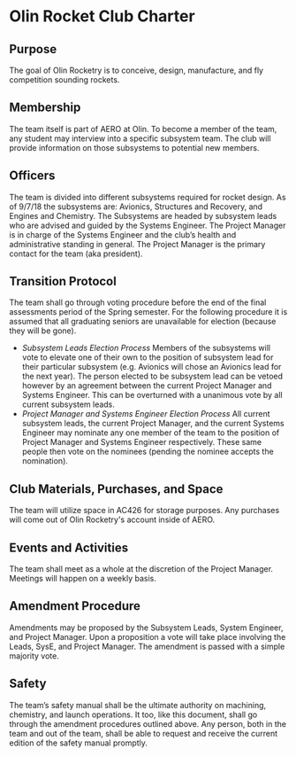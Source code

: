 # Olin Rocket Club Charter

## Purpose
The goal of Olin Rocketry is to conceive, design, manufacture, and fly competition sounding rockets.

## Membership
The team itself is part of AERO at Olin. To become a member of the team, any student may interview into a specific subsystem team. The
club will provide information on those subsystems to potential new members.

## Officers
The team is divided into different subsystems required for rocket design. As of 9/7/18 the
subsystems are: Avionics, Structures and Recovery, and Engines and Chemistry. The
Subsystems are headed by subsystem leads who are advised and guided by the
Systems Engineer. The Project Manager is in charge of the Systems Engineer and the
club’s health and administrative standing in general. The Project Manager is the primary
contact for the team (aka president).

## Transition Protocol
The team shall go through voting procedure before the end of the final assessments
period of the Spring semester. For the following procedure it is assumed that all
graduating seniors are unavailable for election (because they will be gone).
* *Subsystem Leads Election Process*
Members of the subsystems will vote to elevate one of their own to the position of
subsystem lead for their particular subsystem (e.g. Avionics will chose an Avionics lead
for the next year). The person elected to be subsystem lead can be vetoed however by
an agreement between the current Project Manager and Systems Engineer. This can be
overturned with a unanimous vote by all current subsystem leads. 
* *Project Manager and Systems Engineer Election Process*
All current subsystem leads, the current Project Manager, and the current Systems
Engineer may nominate any one member of the team to the position of Project Manager
and Systems Engineer respectively. These same people then vote on the nominees
(pending the nominee accepts the nomination).

## Club Materials, Purchases, and Space
The team will utilize space in AC426 for storage purposes. Any purchases will come out of Olin Rocketry's account inside of AERO.


## Events and Activities
The team shall meet as a whole at the discretion of the Project Manager. Meetings will happen on a weekly basis.

## Amendment Procedure
Amendments may be proposed by the Subsystem Leads, System Engineer, and Project
Manager. Upon a proposition a vote will take place involving the Leads, SysE, and Project Manager. The amendment is passed with a simple majority vote.

## Safety
The team’s safety manual shall be the ultimate authority on machining, chemistry, and
launch operations. It too, like this document, shall go through the amendment
procedures outlined above. Any person, both in the team and out of the team, shall be
able to request and receive the current edition of the safety manual promptly.
